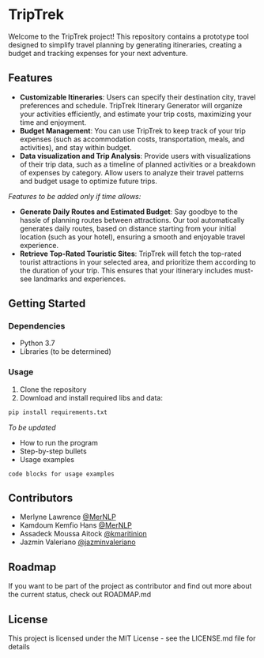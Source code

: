 # TripTrek

Welcome to the TripTrek project! This repository contains a prototype tool designed to simplify travel planning by generating itineraries, creating a budget and tracking expenses for your next adventure. 

## Features
* **Customizable Itineraries**: Users can specify their destination city, travel preferences and schedule. TripTrek Itinerary Generator will organize your activities efficiently, and estimate your trip costs, maximizing your time and enjoyment.
* **Budget Management**: You can use TripTrek to keep track of your trip expenses (such as accommodation costs, transportation, meals, and activities), and stay within budget. 
* **Data visualization and Trip Analysis**: Provide users with visualizations of their trip data, such as a timeline of planned activities or a breakdown of expenses by category. Allow users to analyze their travel patterns and budget usage to optimize future trips.  

_Features to be added only if time allows:_

* **Generate Daily Routes and Estimated Budget**: Say goodbye to the hassle of planning routes between attractions. Our tool automatically generates daily routes, based on distance starting from your initial location (such as your hotel), ensuring a smooth and enjoyable travel experience.
* **Retrieve Top-Rated Touristic Sites**: TripTrek will fetch the top-rated tourist attractions in your selected area, and prioritize them according to the duration of your trip. This ensures that your itinerary includes must-see landmarks and experiences.

## Getting Started

### Dependencies

* Python 3.7
* Libraries (to be determined)

### Usage
1. Clone the repository 
2. Download and install required libs and data:
```bash
pip install requirements.txt
```
*To be updated*
* How to run the program
* Step-by-step bullets
* Usage examples
```
code blocks for usage examples
```
## Contributors

* Merlyne Lawrence [@MerNLP](https://github.com/MerNLP)
* Kamdoum Kemfio Hans [@MerNLP](https://github.com/MerNLP)
* Assadeck Moussa Aitock [@kmaritinion](https://github.com/kmartinion)
* Jazmin Valeriano [@jazminvaleriano](https://github.com/jazminvaleriano)

## Roadmap

If you want to be part of the project as contributor and find out more about the current status, check out ROADMAP.md

## License

This project is licensed under the MIT License - see the LICENSE.md file for details
